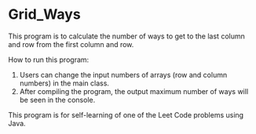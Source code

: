 # Grid_Ways
This program is to calculate the number of ways to get to the last column and row from the first column and row.

How to run this program:

1) Users can change the input numbers of arrays (row and column numbers) in the main class.
2) After compiling the program, the output maximum number of ways will be seen in the console.

This program is for self-learning of one of the Leet Code problems using Java.

